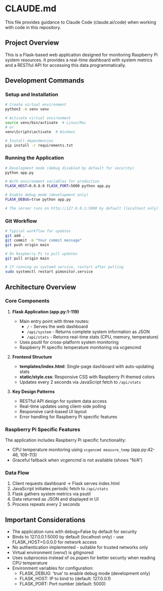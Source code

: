 # CLAUDE.md

This file provides guidance to Claude Code (claude.ai/code) when working with code in this repository.

## Project Overview

This is a Flask-based web application designed for monitoring Raspberry Pi system resources. It provides a real-time dashboard with system metrics and a RESTful API for accessing this data programmatically.

## Development Commands

### Setup and Installation
```bash
# Create virtual environment
python3 -m venv venv

# Activate virtual environment
source venv/bin/activate  # Linux/Mac
# or
venv\Scripts\activate  # Windows

# Install dependencies
pip install -r requirements.txt
```

### Running the Application
```bash
# Development mode (debug disabled by default for security)
python app.py

# With environment variables for production
FLASK_HOST=0.0.0.0 FLASK_PORT=5000 python app.py

# Enable debug mode (development only)
FLASK_DEBUG=true python app.py

# The server runs on http://127.0.0.1:5000 by default (localhost only)
```

### Git Workflow
```bash
# Typical workflow for updates
git add .
git commit -m "Your commit message"
git push origin main

# On Raspberry Pi to pull updates
git pull origin main

# If running as systemd service, restart after pulling
sudo systemctl restart pimonitor.service
```

## Architecture Overview

### Core Components

1. **Flask Application (app.py:1-119)**
   - Main entry point with three routes:
     - `/` - Serves the web dashboard
     - `/api/system` - Returns complete system information as JSON
     - `/api/stats` - Returns real-time stats (CPU, memory, temperature)
   - Uses psutil for cross-platform system monitoring
   - Raspberry Pi specific temperature monitoring via vcgencmd

2. **Frontend Structure**
   - **templates/index.html**: Single-page dashboard with auto-updating stats
   - **static/style.css**: Responsive CSS with Raspberry Pi themed colors
   - Updates every 2 seconds via JavaScript fetch to `/api/stats`

3. **Key Design Patterns**
   - RESTful API design for system data access
   - Real-time updates using client-side polling
   - Responsive card-based UI layout
   - Error handling for Raspberry Pi specific features

### Raspberry Pi Specific Features

The application includes Raspberry Pi specific functionality:
- CPU temperature monitoring using `vcgencmd measure_temp` (app.py:42-46, 109-113)
- Graceful fallback when vcgencmd is not available (shows "N/A")

### Data Flow

1. Client requests dashboard → Flask serves index.html
2. JavaScript initiates periodic fetch to `/api/stats`
3. Flask gathers system metrics via psutil
4. Data returned as JSON and displayed in UI
5. Process repeats every 2 seconds

## Important Considerations

- The application runs with debug=False by default for security
- Binds to 127.0.0.1:5000 by default (localhost only) - use FLASK_HOST=0.0.0.0 for network access
- No authentication implemented - suitable for trusted networks only
- Virtual environment (venv/) is gitignored
- Uses subprocess instead of os.popen for better security when reading CPU temperature
- Environment variables for configuration:
  - FLASK_DEBUG: 'true' to enable debug mode (development only)
  - FLASK_HOST: IP to bind to (default: 127.0.0.1)
  - FLASK_PORT: Port number (default: 5000)